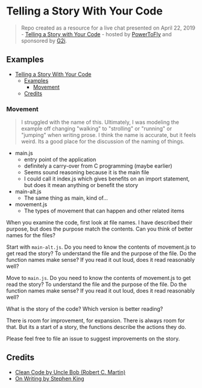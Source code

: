 # Telling a Story With Your Code

> Repo created as a resource for a live chat presented on April 22, 2019 - [Telling a Story with Your Code](https://powertofly.com/career/live-chats/91081) - hosted by [PowerToFly](https://powertofly.com) and sponsored by [G2i](https://www.g2i.co/).

## Examples

- [Telling a Story With Your Code](#telling-a-story-with-your-code)
  - [Examples](#examples)
    - [Movement](#movement)
  - [Credits](#credits)

### Movement

> I struggled with the name of this. Ultimately, I was modeling the example off changing "walking" to "strolling" or "running" or "jumping" when writing prose. I think the name is accurate, but it feels weird. Its a good place for the discussion of the naming of things.

- main.js
  - entry point of the application
  - definitely a carry-over from C programming (maybe earlier)
  - Seems sound reasoning because it is the main file
  - I could call it index.js which gives benefits on an import statement, but does it mean anything or benefit the story
- main-alt.js
  - The same thing as main, kind of...
- movement.js
  - The types of movement that can happen and other related items

When you examine the code, first look at file names. I have described their purpose, but does the purpose match the contents. Can you think of better names for the files?

Start with `main-alt.js`. Do you need to know the contents of movement.js to get read the story? To understand the file and the purpose of the file. Do the function names make sense?  If you read it out loud, does it read reasonably well?

Move to `main.js`. Do you need to know the contents of movement.js to get read the story? To understand the file and the purpose of the file. Do the function names make sense?  If you read it out loud, does it read reasonably well?

What is the story of the code? Which version is better reading?

There is room for improvement, for expansion. There is always room for that. But its a start of a story, the functions describe the actions they do. 

Please feel free to file an issue to suggest improvements on the story.

## Credits

- [Clean Code by Uncle Bob (Robert C. Martin)](https://www.amazon.com/Clean-Code-Handbook-Software-Craftsmanship/dp/0132350882/ref=sr_1_2?keywords=Clean+COde&qid=1555429588&s=gateway&sr=8-2)
- [On Writing by Stephen King](https://www.amazon.com/Writing-Memoir-Craft-Stephen-King-ebook/dp/B000FC0SIM/ref=sr_1_3?keywords=On+Writing&qid=1555429679&s=gateway&sr=8-3)
